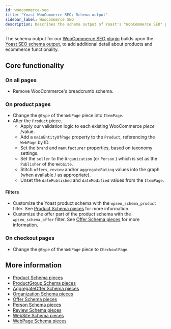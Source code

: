 ```yaml
---
id: woocommerce-seo
title: "Yoast WooCommerce SEO: Schema output"
sidebar_label: WooCommerce SEO
description: Describes the schema output of Yoast's "WooCommerce SEO" plugin for WordPress.
---
```

The schema output for our [WooCommerce SEO plugin](https://yoast.com/wordpress/plugins/yoast-woocommerce-seo/) builds upon the [Yoast SEO schema output](yoast-seo.md), to add additional detail about products and ecommerce functionality.

## Core functionality

### On all pages
* Remove WooCommerce's breadcrumb schema.

### On product pages
* Change the `@type` of the `WebPage` piece into `ItemPage`.
* Alter the `Product` piece.
  * Apply our validation logic to each existing WooCommerce *piece* /value.
  * Add a `mainEntityOfPage` property to the `Product`, referencing the `WebPage` by ID.
  * Set the `brand` and `manufacturer` properties, based on taxonomy settings.
  * Set the `seller` to the `Organization` (or `Person` ) which is set as the `Publisher` of the `WebSite`.
  * Stitch `offers`, `review` and/or `aggregateRating` values into the graph (when available / as appropriate).
  * Unset the `datePublished` and `dateModified` values from the `ItemPage`.

#### Filters
* Customize the Yoast product schema with the `wpseo_schema_product` filter. See [Product Schema pieces](../pieces/product.md) for more information.
* Customize the offer part of the product schema with the `wpseo_schema_offer` filter. See [Offer Schema pieces](../pieces/offer.md) for more information.

### On checkout pages
* Change the `@type` of the `WebPage` piece to `CheckoutPage`.

## More information
* [Product Schema pieces](../pieces/product.md)
* [ProductGroup Schema pieces](../pieces/productgroup.md)
* [AggregateOffer Schema pieces](../pieces/aggregateoffer.md)
* [Organization Schema pieces](../pieces/organization.md)
* [Offer Schema pieces](../pieces/offer.md)
* [Person Schema pieces](../pieces/person.md)
* [Review Schema pieces](../pieces/review.md)
* [WebSite Schema pieces](../pieces/website.md)
* [WebPage Schema pieces](../pieces/webpage.md)
